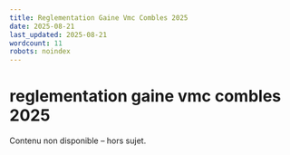 ```yaml
---
title: Reglementation Gaine Vmc Combles 2025
date: 2025-08-21
last_updated: 2025-08-21
wordcount: 11
robots: noindex
---
```


# reglementation gaine vmc combles 2025

Contenu non disponible – hors sujet.